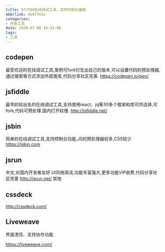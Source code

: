 ```yaml
---
title: 6个代码在线调试工具，实时可视化编辑
abbrlink: de977e1e
categories:
- 开发工具
date: 2020-07-08 19:43:06
tags:
- 工具
---
```


## codepen
最受欢迎的在线调试工具,案例可fork衍生出自己的版本,可以设置代码的预处理器,通过搜索等方式添加外部类库,代码分享社区完善.
https://codepen.io/pen/

## jsfiddle
最早的较出名的在线调试工具,支持使用react、jq等30多个框架和库可供选择,可fork,代码可预处理.国内打开较慢.
http://jsfiddle.net/

## jsbin
简单的在线调试工具,支持控制台功能,JS的预处理器较多,CSS较少
https://jsbin.com

## jsrun
中文,对国内开发者友好.UI风格简洁,功能丰富强大,更多功能VIP收费,代码分享社区完善
http://jsrun.net/
其他

## cssdeck
http://cssdeck.com/

## Liveweave

界面漂亮、支持协作功能

https://liveweave.com/
